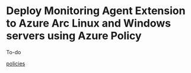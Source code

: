 # Deploy Monitoring Agent Extension to Azure Arc Linux and Windows servers using Azure Policy

To-do

[policies](https://azurearcjumpstart.io/azure_arc_jumpstart/azure_arc_servers/day2/arc_policies_mma/)